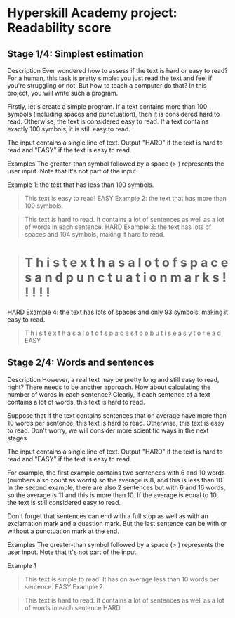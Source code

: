 # Hyperskill Academy project: Readability score

## Stage 1/4: Simplest estimation
Description
Ever wondered how to assess if the text is hard or easy to read? For a human, this task is pretty simple: you just read the text and feel if you're struggling or not. But how to teach a computer do that? In this project, you will write such a program.

Firstly, let's create a simple program. If a text contains more than 100 symbols (including spaces and punctuation), then it is considered hard to read. Otherwise, the text is considered easy to read. If a text contains exactly 100 symbols, it is still easy to read.

The input contains a single line of text. Output "HARD" if the text is hard to read and "EASY" if the text is easy to read.

Examples
The greater-than symbol followed by a space (> ) represents the user input. Note that it's not part of the input.

Example 1: the text that has less than 100 symbols.

> This text is easy to read!
EASY
Example 2: the text that has more than 100 symbols.

> This text is hard to read. It contains a lot of sentences as well as a lot of words in each sentence.
HARD
Example 3: the text has lots of spaces and 104 symbols, making it hard to read.

> # T h i s  t e x t  h a s  a  l o t  o f  s p a c e s  a n d  p u n c t u a t i o n  m a r k s ! ! ! ! !
HARD
Example 4: the text has lots of spaces and only 93 symbols, making it easy to read.

> T h i s  t e x t  h a s  a  l o t  o f  s p a c e s  t o o  b u t  i s  e a s y  t o  r e a d
EASY

## Stage 2/4: Words and sentences
Description
However, a real text may be pretty long and still easy to read, right? There needs to be another approach. How about calculating the number of words in each sentence? Clearly, if each sentence of a text contains a lot of words, this text is hard to read.

Suppose that if the text contains sentences that on average have more than 10 words per sentence, this text is hard to read. Otherwise, this text is easy to read. Don't worry, we will consider more scientific ways in the next stages.

The input contains a single line of text. Output "HARD" if the text is hard to read and "EASY" if the text is easy to read.

For example, the first example contains two sentences with 6 and 10 words (numbers also count as words) so the average is 8, and this is less than 10. In the second example, there are also 2 sentences but with 6 and 16 words, so the average is 11 and this is more than 10. If the average is equal to 10, the text is still considered easy to read.

Don't forget that sentences can end with a full stop as well as with an exclamation mark and a question mark. But the last sentence can be with or without a punctuation mark at the end.

Examples
The greater-than symbol followed by a space (> ) represents the user input. Note that it's not part of the input.

Example 1

> This text is simple to read! It has on average less than 10 words per sentence.
EASY
Example 2

> This text is hard to read. It contains a lot of sentences as well as a lot of words in each sentence
HARD